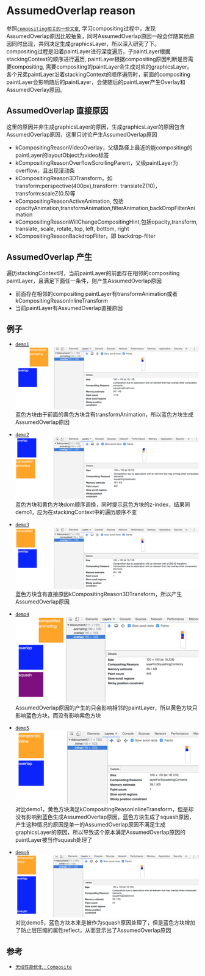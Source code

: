 # AssumedOverlap reason
参照[`compositing相关的一些文章`](http://taobaofed.org/blog/2016/04/25/performance-composite/), 学习compositing过程中，发现AssumedOverlap原因比较抽象，同时AssumedOverlap原因一般会伴随其他原因同时出现，共同决定生成graphicsLayer，所以深入研究了下。   
compositing过程是沿着paintLayer进行深度遍历，子paintLayer根据stackingContext的顺序进行遍历, paintLayer根据compositing原因判断是否需要compositing, 需要compositing的paintLayer会生成对应的graphicsLayer。   
各个兄弟paintLayer沿着stackingContext的顺序遍历时，前面的compositing paintLayer会影响随后的paintLayer，会使随后的paintLayer产生Overlay和AssumedOverlay原因。   

## AssumedOverlap 直接原因
这里的原因并非生成graphicsLayer的原因，生成graphicsLayer的原因包含AssumedOverlap原因，这里只讨论产生AssumedOverlap原因
* kCompositingReasonVideoOverlay，父级路径上最近的能compositing的paintLayer的layoutObject为video标签
* kCompositingReasonOverflowScrollingParent，父级paintLayer为overflow，且出现滚动条
* kCompositingReason3DTransform，如transform:perspective(400px),transform: translateZ(10)，transform:scaleZ(0.5)等
* kCompositingReasonActiveAnimation, 包括opacityAnimation,transformAnimation,filterAnimation,backDropFilterAnimation
* kCompositingReasonWillChangeCompositingHint,包括opacity,transform, translate, scale, rotate, top, left, bottom, right
* kCompositingReasonBackdropFilter，即 backdrop-filter

## AssumedOverlap 产生
遍历stackingContext时，当前paintLayer的前面存在相邻的compositing paintLayer，且满足下面任一条件，则产生AssumedOverlap原因
* 前面存在相邻的compositing paintLayer有transformAnimation或者kCompositingReasonInlineTransform
* 当前paintLayer有AssumedOverlap直接原因

## 例子
* [`demo1`](https://codepen.io/yoution/pen/paOQpd)
![demo1](./images/demo1.png)
蓝色方块由于前面的黄色方块含有transformAnimation，所以蓝色方块生成AssumedOverlap原因   

* [`demo2`](https://codepen.io/yoution/pen/paOQxa)
![demo2](./images/demo2.png)
蓝色方块和黄色方块dom顺序调换，同时提示蓝色方块的z-index，结果同demo1，应为在stackingContext中的遍历顺序不变   

* [`demo3`](https://codepen.io/yoution/pen/bLxQPr)
![demo3](./images/demo3.png)
蓝色方块含有直接原因kCompositingReason3DTransform，所以产生AssumedOverlap原因   

* [`demo4`](https://codepen.io/yoution/pen/paOqjZ)
![demo4](./images/demo4.png)
AssumedOverlap原因的产生的只会影响相邻的paintLayer，所以黄色方块只影响蓝色方块，而没有影响紫色方块   

* [`demo5`](https://codepen.io/yoution/pen/QQVzxJ)
![demo5](./images/demo5.png)
对比demo1，黄色方块满足kCompositingReasonInlineTransform，但是却没有影响到蓝色生成AssumedOverlap原因，蓝色方块生成了squash原因，产生这种情况的原因是单一的AssumedOverlap原因不满足生成graphicsLayer的原因，所以导致这个原本满足AssumedOverlap原因的paintLayer被当作squash处理了


* [`demo6`](https://codepen.io/yoution/pen/qxMgOm)
![demo6](./images/demo6.png)
对比demo5，蓝色方块本来是被作为squash原因处理了，但是蓝色方块增加了防止层压缩的属性reflect，从而显示出了AssumedOverlap原因


## 参考
* [`无线性能优化：Composite`](http://taobaofed.org/blog/2016/04/25/performance-composite/)
